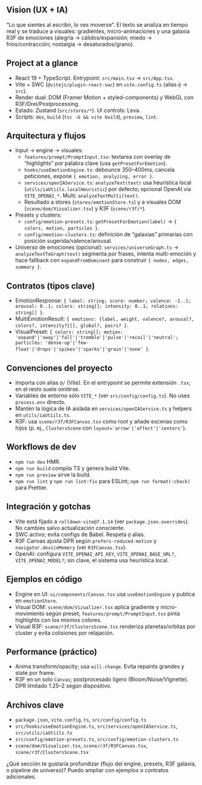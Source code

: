 ## Vision (UX + IA)
“Lo que sientes al escribir, lo ves moverse”. El texto se analiza en tiempo real y se traduce a visuales: gradientes, micro-animaciones y una galaxia R3F de emociones (alegría → cálidos/expansión; miedo → fríos/contracción; nostalgia → desaturados/grano).

## Project at a glance
- React 19 + TypeScript. Entrypoint: `src/main.tsx` → `src/App.tsx`.
- Vite + SWC (`@vitejs/plugin-react-swc`) en `vite.config.ts` (alias `@` → `src`).
- Render dual: DOM (Framer Motion + styled-components) y WebGL con R3F/Drei/Postprocessing.
- Estado: Zustand (`src/stores/*`). UI controls: Leva.
- Scripts: `dev`, `build` (`tsc -b && vite build`), `preview`, `lint`.

## Arquitectura y flujos
- Input → engine → visuales:
  - `features/prompt/PromptInput.tsx`: textarea con overlay de “highlights” por palabra clave (usa `getPresetForEmotion`).
  - `hooks/useEmotionEngine.ts`: debounce 350–400ms, cancela peticiones, expone `{ emotion, analyzing, error }`.
  - `services/openIAService.ts`: `analyzeText(text)` usa heurística local (`utils/iaUtiils.localHeuristic`) por defecto; opcional OpenAI vía `VITE_OPENAI_*`. Multi: `analyzeTextMulti(text)`.
  - Resultado a stores (`stores/emotionStore.ts`) y a visuales DOM (`scene/dom/Vizualizer.tsx`) y R3F (`scene/r3f/*`).
- Presets y clusters:
  - `config/emotion-presets.ts`: `getPresetForEmotion(label)` → `{ colors, motion, particles }`.
  - `config/emotion-clusters.ts`: definición de “galaxias” primarias con posición sugerida/valence/arousal.
- Universo de emociones (opcional): `services/universeGraph.ts` → `analyzeTextToGraph(text)` segmenta por frases, intenta multi-emoción y hace fallback con `expandFromDominant` para construir `{ nodes, edges, summary }`.

## Contratos (tipos clave)
- EmotionResponse: `{ label: string; score: number; valence: -1..1; arousal: 0..1; colors: string[]; intensity: 0..1; relations: string[] }`.
- MultiEmotionResult: `{ emotions: {label, weight, valence?, arousal?, colors?, intensity?}[], global?, pairs? }`.
- VisualPreset: `{ colors: string[]; motion: 'expand'|'sway'|'fall'|'tremble'|'pulse'|'recoil'|'neutral'; particles: 'dense-up'|'few-float'|'drops'|'spikes'|'sparks'|'grain'|'none' }`.

## Convenciones del proyecto
- Importa con alias `@/` (Vite). En el entrypoint se permite extensión `.tsx`; en el resto suele omitirse.
- Variables de entorno sólo `VITE_*` (ver `src/config/config.ts`). No uses `process.env` directo.
- Mantén la lógica de IA aislada en `services/openIAService.ts` y helpers en `utils/iaUtiils.ts`.
- R3F: usa `scene/r3f/R3FCanvas.tsx` como root y añade escenas como hijos (p. ej., `ClustersScene` con `layout='arrow'|'affect'|'centers'`).

## Workflows de dev
- `npm run dev` HMR.
- `npm run build` compila TS y genera build Vite.
- `npm run preview` sirve la build.
- `npm run lint` y `npm run lint:fix` para ESLint; `npm run format(:check)` para Prettier.

## Integración y gotchas
- Vite está fijado a `rolldown-vite@7.1.14` (ver `package.json.overrides`). No cambies salvo actualización consciente.
- SWC activo; evita configs de Babel. Respeta `@` alias.
- R3F Canvas ajusta DPR según `prefers-reduced-motion` y `navigator.deviceMemory` (ver `R3FCanvas.tsx`).
- OpenAI: configura `VITE_OPENAI_API_KEY`, `VITE_OPENAI_BASE_URL?`, `VITE_OPENAI_MODEL?`; sin clave, el sistema usa heurística local.

## Ejemplos en código
- Engine en UI: `ui/components/Canvas.tsx` usa `useEmotionEngine` y publica en `emotionStore`.
- Visual DOM: `scene/dom/Vizualizer.tsx` aplica gradiente y micro-movimiento según preset; `features/prompt/PromptInput.tsx` pinta highlights con los mismos colores.
- Visual R3F: `scene/r3f/ClustersScene.tsx` renderiza planetas/orbitas por cluster y evita colisiones por relajación.

## Performance (práctico)
- Anima transform/opacity; usa `will-change`. Evita repaints grandes y state por frame.
- R3F en un solo `Canvas`; postprocesado ligero (Bloom/Noise/Vignette). DPR limitado 1.25–2 según dispositivo.

## Archivos clave
- `package.json`, `vite.config.ts`, `src/config/config.ts`
- `src/hooks/useEmotionEngine.ts`, `src/services/openIAService.ts`, `src/utils/iaUtiils.ts`
- `src/config/emotion-presets.ts`, `src/config/emotion-clusters.ts`
- `scene/dom/Vizualizer.tsx`, `scene/r3f/R3FCanvas.tsx`, `scene/r3f/ClustersScene.tsx`

¿Qué sección te gustaría profundizar (flujo del engine, presets, R3F galaxia, o pipeline de universo)? Puedo ampliar con ejemplos o contratos adicionales.
